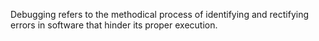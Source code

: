 Debugging refers to the methodical process of identifying and rectifying errors in software that hinder its proper execution.
